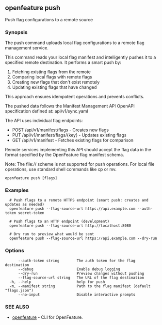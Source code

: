 <!-- markdownlint-disable-file -->
<!-- WARNING: THIS DOC IS AUTO-GENERATED. DO NOT EDIT! -->
## openfeature push

Push flag configurations to a remote source

### Synopsis

The push command uploads local flag configurations to a remote flag management service.

This command reads your local flag manifest and intelligently pushes it to a specified
remote destination. It performs a smart push by:

1. Fetching existing flags from the remote
2. Comparing local flags with remote flags
3. Creating new flags that don't exist remotely
4. Updating existing flags that have changed

This approach ensures idempotent operations and prevents conflicts.

The pushed data follows the Manifest Management API OpenAPI specification defined at:
api/v1/sync.yaml

The API uses individual flag endpoints:
- POST /api/v1/manifest/flags - Creates new flags
- PUT /api/v1/manifest/flags/{key} - Updates existing flags
- GET /api/v1/manifest - Fetches existing flags for comparison

Remote services implementing this API should accept the flag data in the format
specified by the OpenFeature flag manifest schema.

Note: The file:// scheme is not supported for push operations.
For local file operations, use standard shell commands like cp or mv.

```
openfeature push [flags]
```

### Examples

```
  # Push flags to a remote HTTPS endpoint (smart push: creates and updates as needed)
  openfeature push --flag-source-url https://api.example.com --auth-token secret-token

  # Push flags to an HTTP endpoint (development)
  openfeature push --flag-source-url http://localhost:8080

  # Dry run to preview what would be sent
  openfeature push --flag-source-url https://api.example.com --dry-run
```

### Options

```
      --auth-token string        The auth token for the flag destination
      --debug                    Enable debug logging
      --dry-run                  Preview changes without pushing
      --flag-source-url string   The URL of the flag destination
  -h, --help                     help for push
  -m, --manifest string          Path to the flag manifest (default "flags.json")
      --no-input                 Disable interactive prompts
```

### SEE ALSO

* [openfeature](openfeature.md)	 - CLI for OpenFeature.

